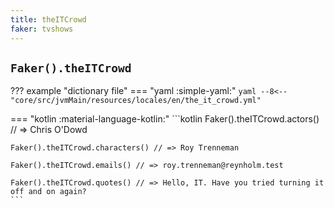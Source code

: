 ```yaml
---
title: theITCrowd
faker: tvshows
---
```


## `Faker().theITCrowd`

??? example "dictionary file"
    === "yaml :simple-yaml:"
        ```yaml
        --8<-- "core/src/jvmMain/resources/locales/en/the_it_crowd.yml"
        ```

=== "kotlin :material-language-kotlin:"
    ```kotlin
    Faker().theITCrowd.actors() // => Chris O'Dowd

    Faker().theITCrowd.characters() // => Roy Trenneman

    Faker().theITCrowd.emails() // => roy.trenneman@reynholm.test

    Faker().theITCrowd.quotes() // => Hello, IT. Have you tried turning it off and on again?
    ```
